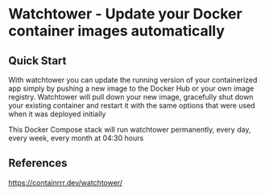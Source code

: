# Watchtower - Update your Docker container images automatically

## Quick Start
With watchtower you can update the running version of your containerized app simply by pushing a new image to the Docker Hub or your own image registry. 
Watchtower will pull down your new image, gracefully shut down your existing container and restart it with the same options that were used when it was deployed initially

This Docker Compose stack will run watchtower permanently, every day, every week, every month at 04:30 hours

## References
https://containrrr.dev/watchtower/

